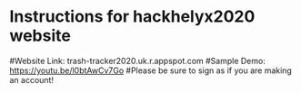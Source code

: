 # Instructions for hackhelyx2020 website
#Website Link: trash-tracker2020.uk.r.appspot.com
#Sample Demo: https://youtu.be/l0btAwCv7Go
#Please be sure to sign as if you are making an account! 
